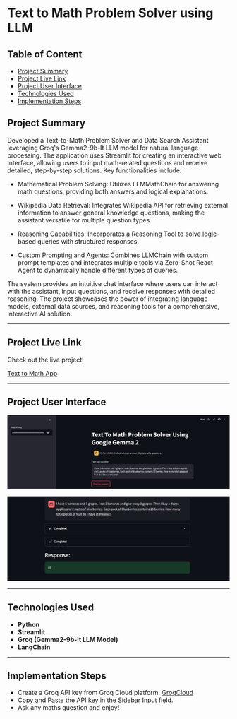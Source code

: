 # Text to Math Problem Solver using LLM

## Table of Content

- [Project Summary](#project-summary)
- [Project Live Link](#project-live-link)
- [Project User Interface](#project-user-interface)
- [Technologies Used](#technologies-used)
- [Implementation Steps](#implementation-steps)

## Project Summary

Developed a Text-to-Math Problem Solver and Data Search Assistant leveraging Groq's Gemma2-9b-It LLM model for natural language processing. The application uses Streamlit for creating an interactive web interface, allowing users to input math-related questions and receive detailed, step-by-step solutions. Key functionalities include:

- Mathematical Problem Solving: Utilizes LLMMathChain for answering math questions, providing both answers and logical explanations.

- Wikipedia Data Retrieval: Integrates Wikipedia API for retrieving external information to answer general knowledge questions, making the assistant versatile for multiple question types.

- Reasoning Capabilities: Incorporates a Reasoning Tool to solve logic-based queries with structured responses.

- Custom Prompting and Agents: Combines LLMChain with custom prompt templates and integrates multiple tools via Zero-Shot React Agent to dynamically handle different types of queries.

The system provides an intuitive chat interface where users can interact with the assistant, input questions, and receive responses with detailed reasoning. The project showcases the power of integrating language models, external data sources, and reasoning tools for a comprehensive, interactive AI solution.

---

## Project Live Link

Check out the live project!

[Text to Math App](https://math-problem-solver-using-llmgit-3yvytcfn444asmfdkr9byq.streamlit.app/)

---

## Project User Interface

![Alt text](imgs/Text_to_Maths_UI1.png)

![Alt text](imgs/Text_to_Maths_UI2.png)

---

## Technologies Used

- **Python**
- **Streamlit**
- **Groq (Gemma2-9b-It LLM Model)**
- **LangChain**

---

## Implementation Steps

- Create a Groq API key from Groq Cloud platform. [GroqCloud](https://console.groq.com/login)
- Copy and Paste the API key in the Sidebar Input field.
- Ask any maths question and enjoy!


